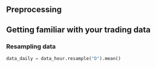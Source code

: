 ## Preprocessing

## Getting familiar with your trading data

### Resampling data
```python
data_daily = data_hour.resample("D").mean()
```